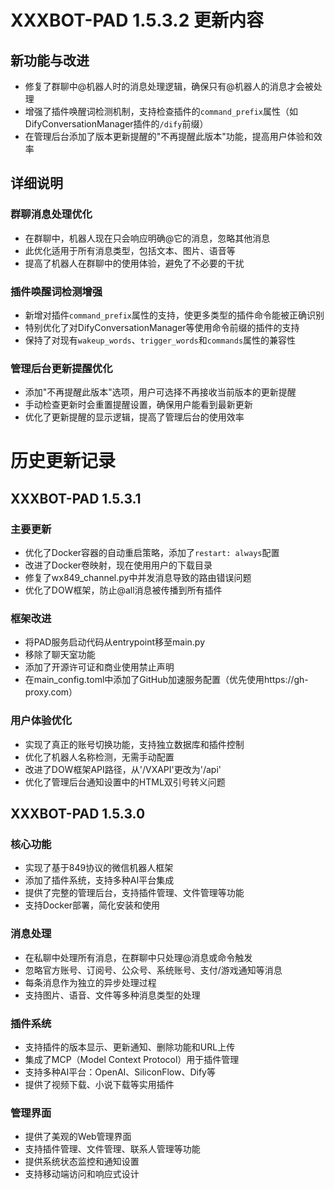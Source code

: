 # XXXBOT-PAD 1.5.3.2 更新内容

## 新功能与改进

- 修复了群聊中@机器人时的消息处理逻辑，确保只有@机器人的消息才会被处理
- 增强了插件唤醒词检测机制，支持检查插件的`command_prefix`属性（如DifyConversationManager插件的`/dify`前缀）
- 在管理后台添加了版本更新提醒的"不再提醒此版本"功能，提高用户体验和效率

## 详细说明

### 群聊消息处理优化
- 在群聊中，机器人现在只会响应明确@它的消息，忽略其他消息
- 此优化适用于所有消息类型，包括文本、图片、语音等
- 提高了机器人在群聊中的使用体验，避免了不必要的干扰

### 插件唤醒词检测增强
- 新增对插件`command_prefix`属性的支持，使更多类型的插件命令能被正确识别
- 特别优化了对DifyConversationManager等使用命令前缀的插件的支持
- 保持了对现有`wakeup_words`、`trigger_words`和`commands`属性的兼容性

### 管理后台更新提醒优化
- 添加"不再提醒此版本"选项，用户可选择不再接收当前版本的更新提醒
- 手动检查更新时会重置提醒设置，确保用户能看到最新更新
- 优化了更新提醒的显示逻辑，提高了管理后台的使用效率

# 历史更新记录

## XXXBOT-PAD 1.5.3.1

### 主要更新
- 优化了Docker容器的自动重启策略，添加了`restart: always`配置
- 改进了Docker卷映射，现在使用用户的下载目录
- 修复了wx849_channel.py中并发消息导致的路由错误问题
- 优化了DOW框架，防止@all消息被传播到所有插件

### 框架改进
- 将PAD服务启动代码从entrypoint移至main.py
- 移除了聊天室功能
- 添加了开源许可证和商业使用禁止声明
- 在main_config.toml中添加了GitHub加速服务配置（优先使用https://gh-proxy.com）

### 用户体验优化
- 实现了真正的账号切换功能，支持独立数据库和插件控制
- 优化了机器人名称检测，无需手动配置
- 改进了DOW框架API路径，从'/VXAPI'更改为'/api'
- 优化了管理后台通知设置中的HTML双引号转义问题

## XXXBOT-PAD 1.5.3.0

### 核心功能
- 实现了基于849协议的微信机器人框架
- 添加了插件系统，支持多种AI平台集成
- 提供了完整的管理后台，支持插件管理、文件管理等功能
- 支持Docker部署，简化安装和使用

### 消息处理
- 在私聊中处理所有消息，在群聊中只处理@消息或命令触发
- 忽略官方账号、订阅号、公众号、系统账号、支付/游戏通知等消息
- 每条消息作为独立的异步处理过程
- 支持图片、语音、文件等多种消息类型的处理

### 插件系统
- 支持插件的版本显示、更新通知、删除功能和URL上传
- 集成了MCP（Model Context Protocol）用于插件管理
- 支持多种AI平台：OpenAI、SiliconFlow、Dify等
- 提供了视频下载、小说下载等实用插件

### 管理界面
- 提供了美观的Web管理界面
- 支持插件管理、文件管理、联系人管理等功能
- 提供系统状态监控和通知设置
- 支持移动端访问和响应式设计
